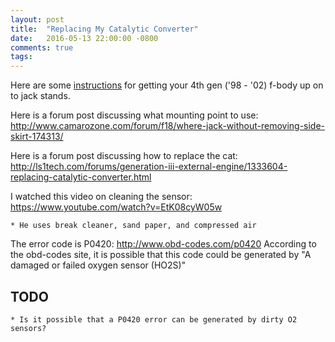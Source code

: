 ```yaml
---
layout: post
title:  "Replacing My Catalytic Converter"
date:   2016-05-13 22:00:00 -0800
comments: true
tags: 
---
```


Here are some [instructions](http://installuniversity.com/install_university/installu_pages/sophomore_year/ls1_lift_points.htm) for getting your 4th gen ('98 - '02) f-body up on to jack stands.

Here is a forum post discussing what mounting point to use:
http://www.camarozone.com/forum/f18/where-jack-without-removing-side-skirt-174313/

Here is a forum post discussing how to replace the cat:
http://ls1tech.com/forums/generation-iii-external-engine/1333604-replacing-catalytic-converter.html



I watched this video on cleaning the sensor:
https://www.youtube.com/watch?v=EtK08cyW05w

    * He uses break cleaner, sand paper, and compressed air
    
The error code is P0420:    http://www.obd-codes.com/p0420
According to the obd-codes site, it is possible that this code could be generated by "A damaged or failed oxygen sensor (HO2S)"
    
## TODO

    * Is it possible that a P0420 error can be generated by dirty O2 sensors?
    
